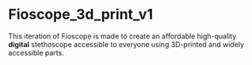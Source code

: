 # Fioscope_3d_print_v1
This iteration of Fioscope is made to create an affordable high-quality <b>digital</b> stethoscope accessible to everyone using 3D-printed and widely accessible parts.

